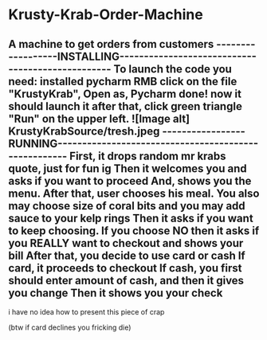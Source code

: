 # Krusty-Krab-Order-Machine
A machine to get orders from customers
------------------INSTALLING-------------------------------------------------
To launch the code you need: installed pycharm
RMB click on the file "KrustyKrab", Open as, Pycharm
done! now it should launch it
after that, click green triangle "Run" on the upper left.
![Image alt] KrustyKrabSource/tresh.jpeg
-----------------RUNNING-----------------------------------------------------
First, it drops random mr krabs quote, just for fun ig
Then it welcomes you and asks if you want to proceed
And, shows you the menu.
After that, user chooses his meal.
You also may choose size of coral bits and you may add sauce to your kelp rings
Then it asks if you want to keep choosing.
If you choose NO then it asks if you REALLY want to checkout and shows your bill
After that, you decide to use card or cash
If card, it proceeds to checkout
If cash, you first should enter amount of cash, and then it gives you change
Then it shows you your check
-----------------------------------------------------------------------------


i have no idea how to present this piece of crap




(btw if card declines you fricking die)
